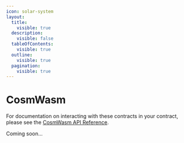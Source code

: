 ```yaml
---
icon: solar-system
layout:
  title:
    visible: true
  description:
    visible: false
  tableOfContents:
    visible: true
  outline:
    visible: true
  pagination:
    visible: true
---
```


# CosmWasm

For documentation on interacting with these contracts in your contract, please see the [CosmWasm API Reference](../../api-reference/contract-apis/cosmwasm.md).

Coming soon...
